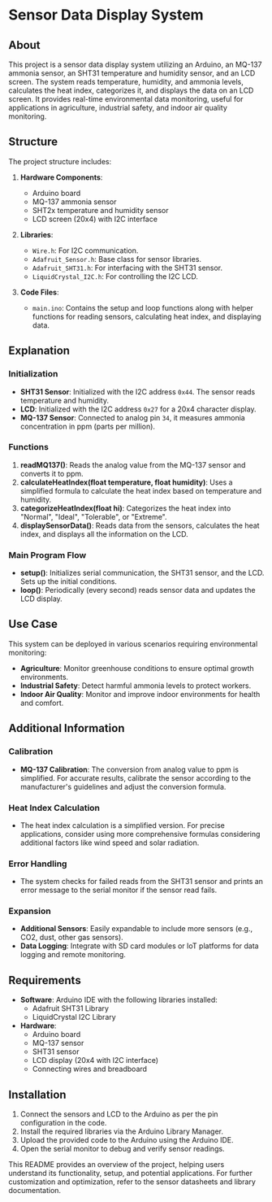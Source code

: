 # Sensor Data Display System

## About

This project is a sensor data display system utilizing an Arduino, an MQ-137 ammonia sensor, an SHT31 temperature and humidity sensor, and an LCD screen. The system reads temperature, humidity, and ammonia levels, calculates the heat index, categorizes it, and displays the data on an LCD screen. It provides real-time environmental data monitoring, useful for applications in agriculture, industrial safety, and indoor air quality monitoring.

## Structure

The project structure includes:

1. **Hardware Components**:
   - Arduino board
   - MQ-137 ammonia sensor
   - SHT2x temperature and humidity sensor
   - LCD screen (20x4) with I2C interface

2. **Libraries**:
   - `Wire.h`: For I2C communication.
   - `Adafruit_Sensor.h`: Base class for sensor libraries.
   - `Adafruit_SHT31.h`: For interfacing with the SHT31 sensor.
   - `LiquidCrystal_I2C.h`: For controlling the I2C LCD.

3. **Code Files**:
   - `main.ino`: Contains the setup and loop functions along with helper functions for reading sensors, calculating heat index, and displaying data.

## Explanation

### Initialization

- **SHT31 Sensor**: Initialized with the I2C address `0x44`. The sensor reads temperature and humidity.
- **LCD**: Initialized with the I2C address `0x27` for a 20x4 character display.
- **MQ-137 Sensor**: Connected to analog pin `34`, it measures ammonia concentration in ppm (parts per million).

### Functions

1. **readMQ137()**: Reads the analog value from the MQ-137 sensor and converts it to ppm.
2. **calculateHeatIndex(float temperature, float humidity)**: Uses a simplified formula to calculate the heat index based on temperature and humidity.
3. **categorizeHeatIndex(float hi)**: Categorizes the heat index into "Normal", "Ideal", "Tolerable", or "Extreme".
4. **displaySensorData()**: Reads data from the sensors, calculates the heat index, and displays all the information on the LCD.

### Main Program Flow

- **setup()**: Initializes serial communication, the SHT31 sensor, and the LCD. Sets up the initial conditions.
- **loop()**: Periodically (every second) reads sensor data and updates the LCD display.

## Use Case

This system can be deployed in various scenarios requiring environmental monitoring:
- **Agriculture**: Monitor greenhouse conditions to ensure optimal growth environments.
- **Industrial Safety**: Detect harmful ammonia levels to protect workers.
- **Indoor Air Quality**: Monitor and improve indoor environments for health and comfort.

## Additional Information

### Calibration

- **MQ-137 Calibration**: The conversion from analog value to ppm is simplified. For accurate results, calibrate the sensor according to the manufacturer's guidelines and adjust the conversion formula.

### Heat Index Calculation

- The heat index calculation is a simplified version. For precise applications, consider using more comprehensive formulas considering additional factors like wind speed and solar radiation.

### Error Handling

- The system checks for failed reads from the SHT31 sensor and prints an error message to the serial monitor if the sensor read fails.

### Expansion

- **Additional Sensors**: Easily expandable to include more sensors (e.g., CO2, dust, other gas sensors).
- **Data Logging**: Integrate with SD card modules or IoT platforms for data logging and remote monitoring.

## Requirements

- **Software**: Arduino IDE with the following libraries installed:
  - Adafruit SHT31 Library
  - LiquidCrystal I2C Library
- **Hardware**:
  - Arduino board
  - MQ-137 sensor
  - SHT31 sensor
  - LCD display (20x4 with I2C interface)
  - Connecting wires and breadboard

## Installation

1. Connect the sensors and LCD to the Arduino as per the pin configuration in the code.
2. Install the required libraries via the Arduino Library Manager.
3. Upload the provided code to the Arduino using the Arduino IDE.
4. Open the serial monitor to debug and verify sensor readings.

This README provides an overview of the project, helping users understand its functionality, setup, and potential applications. For further customization and optimization, refer to the sensor datasheets and library documentation.
